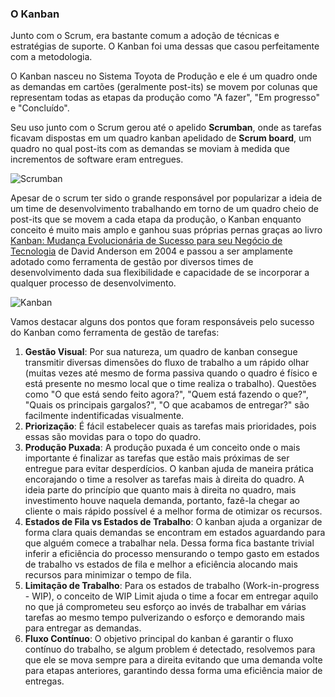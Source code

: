 ### O Kanban

Junto com o Scrum, era bastante comum a adoção de técnicas e estratégias de suporte. O Kanban foi uma dessas que casou perfeitamente com a metodologia.

O Kanban nasceu no Sistema Toyota de Produção e ele é um quadro onde as demandas em cartões (geralmente post-its) se movem por colunas que representam todas as etapas da produção como "A fazer", "Em progresso" e "Concluído".

Seu uso junto com o Scrum gerou até o apelido **Scrumban**, onde as tarefas ficavam dispostas em um quadro kanban apelidado de **Scrum board**, um quadro no qual post-its com as demandas se moviam à medida que incrementos de software eram entregues.

![Scrumban](scrumban.svg "Um Scrum board clássico, ou scrum + kanban = scrumban")

Apesar de o scrum ter sido o grande responsável por popularizar a ideia de um time de desenvolvimento trabalhando em torno de um quadro cheio de post-its que se movem a cada etapa da produção, o Kanban enquanto conceito é muito mais amplo e ganhou suas próprias pernas graças ao livro [Kanban: Mudança Evolucionária de Sucesso para seu Negócio de Tecnologia](https://www.amazon.com.br/Kanban-Mudan%C3%A7a-Evolucion%C3%A1ria-Sucesso-Tecnologia-ebook/dp/B09TZB7QHT) de David Anderson em 2004 e passou a ser amplamente adotado como ferramenta de gestão por diversos times de desenvolvimento dada sua flexibilidade e capacidade de se incorporar a qualquer processo de desenvolvimento.

![Kanban](kanban.svg "Um kanban tradicional em um time de desenvolvimento")

Vamos destacar alguns dos pontos que foram responsáveis pelo sucesso do Kanban como ferramenta de gestão de tarefas:
1. **Gestão Visual**: Por sua natureza, um quadro de kanban consegue transmitir diversas dimensões do fluxo de trabalho a um rápido olhar (muitas vezes até mesmo de forma passiva quando o quadro é físico e está presente no mesmo local que o time realiza o trabalho). Questões como "O que está sendo feito agora?", "Quem está fazendo o que?", "Quais os principais gargalos?", "O que acabamos de entregar?" são facilmente indentificadas visualmente.
2. **Priorização**: É fácil estabelecer quais as tarefas mais prioridades, pois essas são movidas para o topo do quadro.
3. **Produção Puxada**: A produção puxada é um conceito onde o mais importante é finalizar as tarefas que estão mais próximas de ser entregue para evitar desperdícios. O kanban ajuda de maneira prática encorajando o time a resolver as tarefas mais à direita do quadro. A ideia parte do princípio que quanto mais à direita no quadro, mais investimento houve naquela demanda, portanto, fazê-la chegar ao cliente o mais rápido possível é a melhor forma de otimizar os recursos.
4. **Estados de Fila vs Estados de Trabalho**: O kanban ajuda a organizar de forma clara quais demandas se encontram em estados aguardando para que alguém comece a trabalhar nela. Dessa forma fica bastante trivial inferir a eficiência do processo mensurando o tempo gasto em estados de trabalho vs estados de fila e melhor a eficiência alocando mais recursos para minimizar o tempo de fila.
5. **Limitação de Trabalho**: Para os estados de trabalho (Work-in-progress - WIP), o conceito de WIP Limit ajuda o time a focar em entregar aquilo no que já comprometeu seu esforço ao invés de trabalhar em várias tarefas ao mesmo tempo pulverizando o esforço e demorando mais para entregar as demandas.
6. **Fluxo Contínuo**: O objetivo principal do kanban é garantir o fluxo contínuo do trabalho, se algum problem é detectado, resolvemos para que ele se mova sempre para a direita evitando que uma demanda volte para etapas anteriores, garantindo dessa forma uma eficiência maior de entregas.


